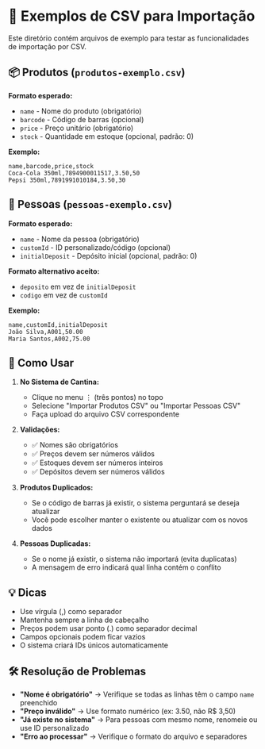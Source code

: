 # 📄 Exemplos de CSV para Importação

Este diretório contém arquivos de exemplo para testar as funcionalidades de importação por CSV.

## 📦 Produtos (`produtos-exemplo.csv`)

**Formato esperado:**
- `name` - Nome do produto (obrigatório)
- `barcode` - Código de barras (opcional)
- `price` - Preço unitário (obrigatório)
- `stock` - Quantidade em estoque (opcional, padrão: 0)

**Exemplo:**
```csv
name,barcode,price,stock
Coca-Cola 350ml,7894900011517,3.50,50
Pepsi 350ml,7891991010184,3.50,30
```

## 👥 Pessoas (`pessoas-exemplo.csv`)

**Formato esperado:**
- `name` - Nome da pessoa (obrigatório)
- `customId` - ID personalizado/código (opcional)
- `initialDeposit` - Depósito inicial (opcional, padrão: 0)

**Formato alternativo aceito:**
- `deposito` em vez de `initialDeposit`
- `codigo` em vez de `customId`

**Exemplo:**
```csv
name,customId,initialDeposit
João Silva,A001,50.00
Maria Santos,A002,75.00
```

## 🚀 Como Usar

1. **No Sistema de Cantina:**
   - Clique no menu ⋮ (três pontos) no topo
   - Selecione "Importar Produtos CSV" ou "Importar Pessoas CSV"
   - Faça upload do arquivo CSV correspondente

2. **Validações:**
   - ✅ Nomes são obrigatórios
   - ✅ Preços devem ser números válidos
   - ✅ Estoques devem ser números inteiros
   - ✅ Depósitos devem ser números válidos

3. **Produtos Duplicados:**
   - Se o código de barras já existir, o sistema perguntará se deseja atualizar
   - Você pode escolher manter o existente ou atualizar com os novos dados

4. **Pessoas Duplicadas:**
   - Se o nome já existir, o sistema não importará (evita duplicatas)
   - A mensagem de erro indicará qual linha contém o conflito

## 💡 Dicas

- Use vírgula (,) como separador
- Mantenha sempre a linha de cabeçalho
- Preços podem usar ponto (.) como separador decimal
- Campos opcionais podem ficar vazios
- O sistema criará IDs únicos automaticamente

## 🛠️ Resolução de Problemas

- **"Nome é obrigatório"** → Verifique se todas as linhas têm o campo `name` preenchido
- **"Preço inválido"** → Use formato numérico (ex: 3.50, não R$ 3,50)
- **"Já existe no sistema"** → Para pessoas com mesmo nome, renomeie ou use ID personalizado
- **"Erro ao processar"** → Verifique o formato do arquivo e separadores